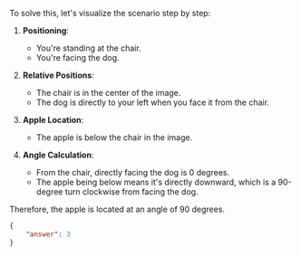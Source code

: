 To solve this, let's visualize the scenario step by step:

1. **Positioning**:
   - You're standing at the chair.
   - You're facing the dog.

2. **Relative Positions**:
   - The chair is in the center of the image.
   - The dog is directly to your left when you face it from the chair.

3. **Apple Location**:
   - The apple is below the chair in the image.

4. **Angle Calculation**:
   - From the chair, directly facing the dog is 0 degrees.
   - The apple being below means it's directly downward, which is a 90-degree turn clockwise from facing the dog.

Therefore, the apple is located at an angle of 90 degrees.

```json
{
    "answer": 3
}
```
